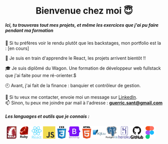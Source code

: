 
<h1 align="center">Bienvenue chez moi 😇</h1>

<h5>Ici, tu trouveras tout mes projets, et même les exercices que j'ai pu faire pendant ma formation</h5>

👀 Si tu préfères voir le rendu plutôt que les backstages, mon portfolio est la : [en cours]

🌱 Je suis en train d'apprendre le React, les projets arrivent bientôt !!

🎓 Je suis diplômé du Wagon. Une formation de développeur web fullstack que j'ai faite pour me ré-orienter.$

🕘 Avant, j'ai fait de la finance : banquier et contrôleur de gestion.

💬 Si tu veux me contacter, envoie moi un message sur [LinkedIn](www.linkedin.com/in/guerric-sant).</br>
📫 Sinon, tu peux me joindre par mail à l'adresse : **guerric.sant@gmail.com**

<h5>Les languages et outils que je connais :</h5>
<p>
<img src="https://github.com/devicons/devicon/blob/master/icons/rails/rails-original-wordmark.svg" alt="Logo Ruby on Rails" width="40" height="40"><img src="https://github.com/devicons/devicon/blob/master/icons/ruby/ruby-original-wordmark.svg" alt="Logo Ruby" width="40" height="40"><img src="https://github.com/devicons/devicon/blob/master/icons/react/react-original-wordmark.svg" alt="Logo React" width="40" height="40"><img src="https://github.com/devicons/devicon/blob/master/icons/javascript/javascript-original.svg" alt="Logo JavaScript" width="40" height="40"><img src="https://github.com/devicons/devicon/blob/master/icons/css3/css3-original-wordmark.svg" alt="Logo CSS3" width="40" height="40"><img src="https://github.com/devicons/devicon/blob/master/icons/bootstrap/bootstrap-original-wordmark.svg" alt="Logo HTML5" width="40" height="40"><img src="https://github.com/devicons/devicon/blob/master/icons/html5/html5-original-wordmark.svg" alt="Logo Bootstrap" width="40" height="40"><img src="https://github.com/devicons/devicon/blob/master/icons/sqlite/sqlite-original-wordmark.svg" alt="Logo SQLite" width="40" height="40"><img src="https://github.com/devicons/devicon/blob/master/icons/postgresql/postgresql-original-wordmark.svg" alt="Logo PostgreSQL" width="40" height="40"><img src="https://github.com/devicons/devicon/blob/master/icons/heroku/heroku-original-wordmark.svg" alt="Logo Heroku" width="40" height="40"><img src="https://github.com/devicons/devicon/blob/master/icons/github/github-original-wordmark.svg" alt="Logo GitHub" width="40" height="40"><img src="https://github.com/devicons/devicon/blob/master/icons/figma/figma-original.svg" alt="Logo Figma" width="40" height="40">
</p>

<!--
**GuerricSa/GuerricSa** is a ✨ _special_ ✨ repository because its `README.md` (this file) appears on your GitHub profile.

Here are some ideas to get you started:

- 🔭 I’m currently working on ...
- 🌱 I’m currently learning ...
- 👯 I’m looking to collaborate on ...
- 🤔 I’m looking for help with ...
- 💬 Ask me about ...
- 📫 How to reach me: ...
- 😄 Pronouns: ...
- ⚡ Fun fact: ...
-->
